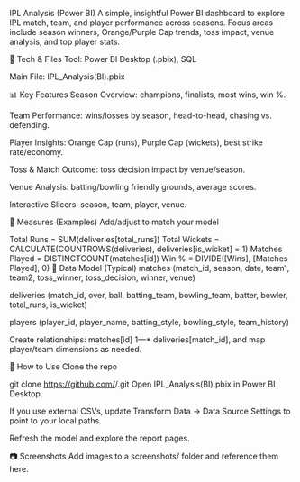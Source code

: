 IPL Analysis (Power BI)
A simple, insightful Power BI dashboard to explore IPL match, team, and player performance across seasons.
Focus areas include season winners, Orange/Purple Cap trends, toss impact, venue analysis, and top player stats.

🔧 Tech & Files
Tool: Power BI Desktop (.pbix), SQL

Main File: IPL_Analysis(BI).pbix

📊 Key Features
Season Overview: champions, finalists, most wins, win %.

Team Performance: wins/losses by season, head-to-head, chasing vs. defending.

Player Insights: Orange Cap (runs), Purple Cap (wickets), best strike rate/economy.

Toss & Match Outcome: toss decision impact by venue/season.

Venue Analysis: batting/bowling friendly grounds, average scores.

Interactive Slicers: season, team, player, venue.

🧠 Measures (Examples)
Add/adjust to match your model

Total Runs = SUM(deliveries[total_runs])
Total Wickets = CALCULATE(COUNTROWS(deliveries), deliveries[is_wicket] = 1)
Matches Played = DISTINCTCOUNT(matches[id])
Win % = DIVIDE([Wins], [Matches Played], 0)
📁 Data Model (Typical)
matches (match_id, season, date, team1, team2, toss_winner, toss_decision, winner, venue)

deliveries (match_id, over, ball, batting_team, bowling_team, batter, bowler, total_runs, is_wicket)

players (player_id, player_name, batting_style, bowling_style, team_history)

Create relationships: matches[id] 1—* deliveries[match_id], and map player/team dimensions as needed.

🚀 How to Use
Clone the repo

git clone https://github.com/<your-username>/<your-repo>.git
Open IPL_Analysis(BI).pbix in Power BI Desktop.

If you use external CSVs, update Transform Data → Data Source Settings to point to your local paths.

Refresh the model and explore the report pages.

📷 Screenshots
Add images to a screenshots/ folder and reference them here.
